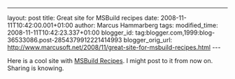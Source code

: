 ---
layout: post
title: Great site for MSBuild recipes
date: 2008-11-11T10:42:00.001+01:00
author: Marcus Hammarberg tags:
modified_time: 2008-11-11T10:42:23.337+01:00
blogger_id: tag:blogger.com,1999:blog-36533086.post-2854379912221414993
blogger_orig_url: http://www.marcusoft.net/2008/11/great-site-for-msbuild-recipes.html ---

Here is a cool site with [MSBuild Recipes](http://tfsbuild.com/). I
might post to it from now on. Sharing is knowing.
